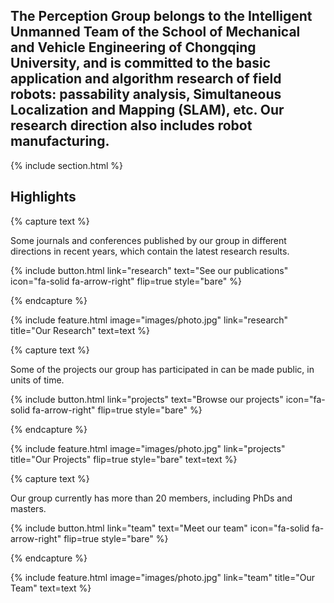 ---
---

## The Perception Group belongs to the Intelligent Unmanned Team of the School of Mechanical and Vehicle Engineering of Chongqing University, and is committed to the basic application and algorithm research of field robots: passability analysis, Simultaneous Localization and Mapping (SLAM), etc. Our research direction also includes robot manufacturing.



{% include section.html %}

## Highlights

{% capture text %}

Some journals and conferences published by our group in different directions in recent years, which contain the latest research results.

{%
  include button.html
  link="research"
  text="See our publications"
  icon="fa-solid fa-arrow-right"
  flip=true
  style="bare"
%}

{% endcapture %}

{%
  include feature.html
  image="images/photo.jpg"
  link="research"
  title="Our Research"
  text=text
%}

{% capture text %}

Some of the projects our group has participated in can be made public, in units of time.

{%
  include button.html
  link="projects"
  text="Browse our projects"
  icon="fa-solid fa-arrow-right"
  flip=true
  style="bare"
%}

{% endcapture %}

{%
  include feature.html
  image="images/photo.jpg"
  link="projects"
  title="Our Projects"
  flip=true
  style="bare"
  text=text
%}

{% capture text %}

Our group currently has more than 20 members, including PhDs and masters.

{%
  include button.html
  link="team"
  text="Meet our team"
  icon="fa-solid fa-arrow-right"
  flip=true
  style="bare"
%}

{% endcapture %}

{%
  include feature.html
  image="images/photo.jpg"
  link="team"
  title="Our Team"
  text=text
%}

